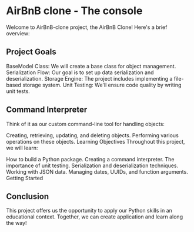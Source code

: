 # AirBnB clone - The console

Welcome to AirBnB-clone project, the AirBnB Clone! Here's a brief overview:

Project Goals
--------------------------------
BaseModel Class: We will create a base class for object management.
Serialization Flow: Our goal is to set up data serialization and deserialization.
Storage Engine: The project includes implementing a file-based storage system.
Unit Testing: We'll ensure code quality by writing unit tests.

Command Interpreter
---------------------------------------------------
Think of it as our custom command-line tool for handling objects:

Creating, retrieving, updating, and deleting objects.
Performing various operations on these objects.
Learning Objectives
Throughout this project, we will learn:

How to build a Python package.
Creating a command interpreter.
The importance of unit testing.
Serialization and deserialization techniques.
Working with JSON data.
Managing dates, UUIDs, and function arguments.
Getting Started

Conclusion
-------------------------------
This project offers us the opportunity to apply our Python skills in an educational context. Together, we can create application and learn along the way!
